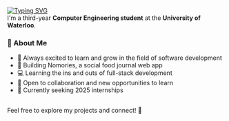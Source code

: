 <a href="https://git.io/typing-svg"><img src="https://readme-typing-svg.demolab.com?font=Inter&weight=500&pause=1000&color=859A6D&width=435&lines=Hey+there!+I'm+Grace" alt="Typing SVG" /></a><br>
I'm a third-year **Computer Engineering student** at the **University of Waterloo**.  

### 🌟 About Me
- 📖 Always excited to learn and grow in the field of software development  
- 🥑 Building Nomories, a social food journal web app  
- 💻 Learning the ins and outs of full-stack development  
- 👥 Open to collaboration and new opportunities to learn
- 🌟 Currently seeking 2025 internships
  
##

Feel free to explore my projects and connect! 🌟
